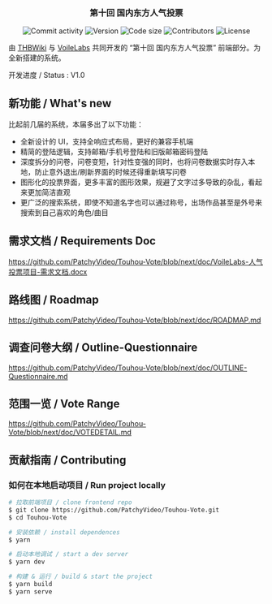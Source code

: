 <h3 align="center">第十回 国内东方人气投票</h3>

<p align="center">
  <img alt="Commit activity" src="https://img.shields.io/github/commit-activity/m/PatchyVideo/Touhou-Vote" />
  <img alt="Version" src="https://img.shields.io/github/package-json/v/PatchyVideo/Touhou-Vote">
  <img alt="Code size" src="https://img.shields.io/github/languages/code-size/PatchyVideo/Touhou-Vote">
  <img alt="Contributors" src="https://img.shields.io/github/contributors/PatchyVideo/Touhou-Vote" />
  <img alt="License" src="https://img.shields.io/github/license/PatchyVideo/Touhou-Vote" />
</p>

由 [THBWiki](https://thwiki.cc) 与 [VoileLabs](https://github.com/PatchyVideo) 共同开发的 “第十回 国内东方人气投票” 前端部分。为全新搭建的系统。

开发进度 / Status : V1.0

## 新功能 / What's new

比起前几届的系统，本届多出了以下功能：

- 全新设计的 UI，支持全响应式布局，更好的兼容手机端
- 精简的登陆逻辑，支持邮箱/手机号登陆和旧版邮箱密码登陆
- 深度拆分的问卷，问卷变短，针对性变强的同时，也将问卷数据实时存入本地，防止意外退出/刷新界面的时候还得重新填写问卷
- 图形化的投票界面，更多丰富的图形效果，规避了文字过多导致的杂乱，看起来更加简洁直观
- 更广泛的搜索系统，即使不知道名字也可以通过称号，出场作品甚至是外号来搜索到自己喜欢的角色/曲目

## 需求文档 / Requirements Doc

https://github.com/PatchyVideo/Touhou-Vote/blob/next/doc/VoileLabs-人气投票项目-需求文档.docx

## 路线图 / Roadmap

https://github.com/PatchyVideo/Touhou-Vote/blob/next/doc/ROADMAP.md

## 调查问卷大纲 / Outline-Questionnaire

https://github.com/PatchyVideo/Touhou-Vote/blob/next/doc/OUTLINE-Questionnaire.md

## 范围一览 / Vote Range

https://github.com/PatchyVideo/Touhou-Vote/blob/next/doc/VOTEDETAIL.md

## 贡献指南 / Contributing

### 如何在本地启动项目 / Run project locally

```bash
# 拉取前端项目 / clone frontend repo
$ git clone https://github.com/PatchyVideo/Touhou-Vote.git
$ cd Touhou-Vote

# 安装依赖 / install dependences
$ yarn

# 启动本地调试 / start a dev server
$ yarn dev

# 构建 & 运行 / build & start the project
$ yarn build
$ yarn serve
```
